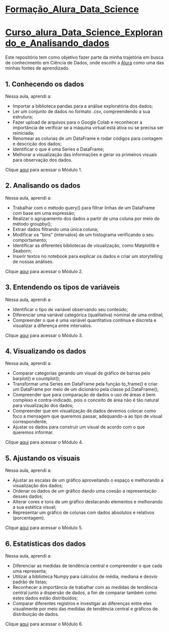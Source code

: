 # [Formação_Alura_Data_Science](https://cursos.alura.com.br/formacao-data-science)

# [Curso_alura_Data_Science_Explorando_e_Analisando_dados](https://cursos.alura.com.br/course/data-science-explorando-analisando-dados)

Este repositório tem como objetivo fazer parte da minha trajetória em busca de conhecimento em Ciência de Dados, onde escolhi a [Alura](https://www.alura.com.br/) como uma das minhas fontes de aprendizado.

## 1. Conhecendo os dados
Nessa aula, aprendi a:
 - Importar a biblioteca pandas para a análise exploratória dos dados;
 - Ler um conjunto de dados no formato .csv, compreendendo a sua estrutura;
 - Fazer upload de arquivos para o Google Colab e reconhecer a importância de verificar se a máquina virtual está ativa ou se precisa ser reiniciada;
 - Renomear as colunas de um DataFrame e rodar códigos para contagem e descrição dos dados;
 - Identificar o que é uma Series e DataFrame;
 - Melhorar a visualização das informações e gerar os primeiros visuais para observação dos dados.

Clique [aqui](./Modulos/01_Conhecendo_os_Dados.ipynb) para acessar o Módulo 1.

## 2. Analisando os dados
Nessa aula, aprendi a:
 - Trabalhar com o método query() para filtrar linhas de um DataFrame com base em uma expressão;
 - Realizar o agrupamento dos dados a partir de uma coluna por meio do método groupby();
 - Extrair dados filtrando uma única coluna;
 - Modificar os “bins” (intervalos) de um histograma verificando o seu comportamento;
 - Identificar as diferentes bibliotecas de visualização, como Matplotlib e Seaborn;
 - Inserir textos no notebook para explicar os dados e criar um storytelling de nossas análises.

Clique [aqui](./Modulos/02_Analisando_os_dados.ipynb) para acessar o Módulo 2.

## 3. Entendendo os tipos de variáveis
Nessa aula, aprendi a:
 - Identificar o tipo de variável observando seu conteúdo;
 - Diferenciar uma variável categórica (qualitativa) nominal de uma ordinal;
 - Compreender o que é uma variável quantitativa contínua e discreta e visualizar a diferença entre intervalos.

Clique [aqui](./Modulos/03_Entendendo_os_Tipos_de_Variaveis.ipynb) para acessar o Módulo 3.

## 4. Visualizando os dados
Nessa aula, aprendi a:
 - Comparar categorias gerando um visual de gráfico de barras pelo barplot() e countplot();
 - Transformar uma Series em DataFrame pela função to_frame() e criar um DataFrame por meio de um dicionário pela classe pd.DataFrame();
 - Compreender que para comparação de dados o uso de áreas é bem complexo e contra-indicado, pois o conceito de área não é tão natural para visualização dos dados;
 - Compreender que em visualização de dados devemos colocar como foco a mensagem que queremos passar, adequando-a ao tipo de visual correspondente;
 - Ajustar os dados para construir um visual de acordo com o que queremos informar.

Clique [aqui](./Modulos/04_Visualizando_os_dados.ipynb) para acessar o Módulo 4.

## 5. Ajustando os visuais
Nessa aula, aprendi a:
 - Ajustar as escalas de um gráfico aproveitando o espaço e melhorando a visualização dos dados;
 - Ordenar os dados de um gráfico dando uma coesão a representação desses dados;
 - Alterar cores e tons de um gráfico destacando elementos e melhorando a sua estética visual;
 - Representar um gráfico de colunas com dados absolutos e relativos (porcentagem).

Clique [aqui](./Modulos/05_Ajustando_os_Visuais.ipynb) para acessar o Módulo 5.

## 6. Estatísticas dos dados
Nessa aula, aprendi a:
 - Diferenciar as medidas de tendência central e compreender o que cada uma representa;
 - Utilizar a biblioteca Numpy para cálculos de média, mediana e desvio padrão de listas;
 - Reconhecer a importância de trabalhar com as medidas de tendência central junto a dispersão de dados, a fim de comparar também como estes dados estão distribuídos;
 - Comparar diferentes registros e investigar as diferenças entre eles visualmente por meio das medidas de tendência central e gráficos de distribuição de dados.

Clique [aqui](./Modulos/06_Estatística_dos_Dados.ipynb) para acessar o Módulo 6.